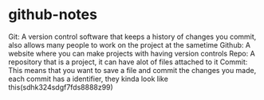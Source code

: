 # github-notes

Git: A version control software that keeps a history of changes you commit, also allows many people to work on the project at the sametime
Github: A website where you can make projects with having version controls
Repo: A repository that is a project, it can have alot of files attached to it 
Commit: This means that you want to save a file and commit the changes you made, each commit has a identifier, they kinda look like this(sdhk324sdgf7fds8888z99)
